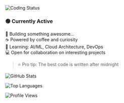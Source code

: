 <!-- Profile Header -->
<div align="left">
  <img src="https://img.shields.io/badge/Status-Coding%20Something%20Cool-blue?style=for-the-badge&logo=github" alt="Coding Status"/>
</div>

<!-- Activity Status -->
### 🟢 Currently Active

<!-- Main Content -->
🚀 Building something awesome...  
☕ Powered by coffee and curiosity  
🧠 Learning: AI/ML, Cloud Architecture, DevOps  
💻 Open for collaboration on interesting projects

<!-- Pro Tip Section -->
> ⭐ Pro tip: The best code is written after midnight

<!-- GitHub Stats -->
<div align="left">
  <img src="https://github-readme-stats.vercel.app/api?username=hhftechnology&show_icons=true&theme=dark" alt="GitHub Stats"/>
</div>

![Top Languages](https://github-readme-stats.vercel.app/api/top-langs/?username=hhftechnology&layout=compact&theme=dark)

![Profile Views](https://komarev.com/ghpvc/?username=hhftechnology)
